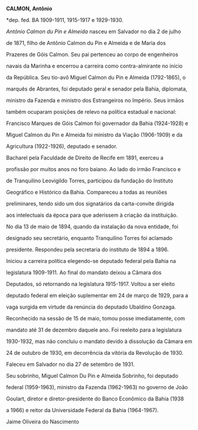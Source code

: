 **CALMON, Antônio**



\*dep. fed. BA 1909-1911, 1915-1917 e 1929-1930.



*Antônio Calmon du Pin e Almeida* nasceu em Salvador no dia 2 de julho

de 1871, filho de Antônio Calmon du Pin e Almeida e de Maria dos

Prazeres de Góis Calmon. Seu pai pertenceu ao corpo de engenheiros

navais da Marinha e encerrou a carreira como contra-almirante no início

da República. Seu tio-avô Miguel Calmon du Pin e Almeida (1792-1865), o

marquês de Abrantes, foi deputado geral e senador pela Bahia, diplomata,

ministro da Fazenda e ministro dos Estrangeiros no Império. Seus irmãos

também ocuparam posições de relevo na política estadual e nacional:

Francisco Marques de Góis Calmon foi governador da Bahia (1924-1928) e

Miguel Calmon du Pin e Almeida foi ministro da Viação (1906-1909) e da

Agricultura (1922-1926), deputado e senador.



Bacharel pela Faculdade de Direito de Recife em 1891, exerceu a

profissão por muitos anos no foro baiano. Ao lado do irmão Francisco e

de Tranquilino Leovigildo Torres, participou da fundação do Instituto

Geográfico e Histórico da Bahia. Compareceu a todas as reuniões

preliminares, tendo sido um dos signatários da carta-convite dirigida

aos intelectuais da época para que aderissem à criação da instituição.

No dia 13 de maio de 1894, quando da instalação da nova entidade, foi

designado seu secretário, enquanto Tranquilino Torres foi aclamado

presidente. Respondeu pela secretaria do instituto de 1894 a 1896.



Iniciou a carreira política elegendo-se deputado federal pela Bahia na

legislatura 1909-1911. Ao final do mandato deixou a Câmara dos

Deputados, só retornando na legislatura 1915-1917. Voltou a ser eleito

deputado federal em eleição suplementar em 24 de março de 1929, para a

vaga surgida em virtude da renúncia do deputado Ubaldino Gonzaga.

Reconhecido na sessão de 15 de maio, tomou posse imediatamente, com

mandato até 31 de dezembro daquele ano. Foi reeleito para a legislatura

1930-1932, mas não concluiu o mandato devido à dissolução da Câmara em

24 de outubro de 1930, em decorrência da vitória da Revolução de 1930.



Faleceu em Salvador no dia 27 de setembro de 1931.



Seu sobrinho, Miguel Calmon Du Pin e Almeida Sobrinho, foi deputado

federal (1959-1963), ministro da Fazenda (1962-1963) no governo de João

Goulart, diretor e diretor-presidente do Banco Econômico da Bahia (1938

a 1966) e reitor da Universidade Federal da Bahia (1964-1967).



Jaime Oliveira do Nascimento



